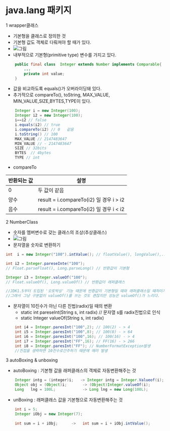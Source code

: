 # java.lang 패키지 
1 wrapper클래스
* 기본형을 클래스로 정의한 것
* 기본형 값도 객체로 다뤄져야 할 때가 있다.
* ![그림](https://github.com/HaeSeongPark/TIL/blob/master/img/Java/java.lang.wrapper.png)
* 내부적으로 기본형(primitive type) 변수를 가지고 있다.
```java
	public final class  Integer extends Number implements Comparable{
    	...
        private int value;
    }
```
* 값을 비교하도록 equals()가 오버라이딩돼 있다.
* 추가적으로 compareTo(), toString, MAX_VALUE, MIN_VALUE,SIZE,BYTES,TYPE이 있다.
```java
	Integer i = new Integer(100);
    Integer i2 = new Integer(100);
    i==i2 // false
    i.equals(i2) // true
    i.compareTo(i2) // 0   같음
    i.toString() // 100
    MAX_VALUE // 2147483647
    MIN_VALUE // - 2147483647
    SIZE // 32bits
    BYTES  // 4bytes
    TYPE // int
```
* compareTo

반환되는 값 | 설명
------------ | -------------
    0 | 두 값이 같음
   양수 | result = i.compareTo(i2) 일 경우 i > i2
   음수 | result = i.compareTo(i2) 일 경우 i < i2


2 NumberClass
* 숫자를 멤버변수로 갖는 클래스의 조상(추상클래스)
* ![그림](https://github.com/HaeSeongPark/TIL/blob/master/img/Java/java.lang.NumberClass.png)
* 문자열을 숫자로 변환하기
```java
int  i = new Integer("100").intValue(); // floatValue(), longValue(),...

int i2 = Integer.pareseInte("100"); 
// Float.parseFloat(), Long.parseLong() // 반환값이 기본형

Integer i3 = Integer.valueOf("100");
// Float.valueOf(), Long.valueOf() // 반환값이 래퍼클래스

//JDK1.5부터 도입된 '오토박싱' 기능 때문에 반환값이 기본형일 때와 래퍼클래스일 떄차이가 없다.
//그래서 그냥 구분없이 valueOf()를 쓰는 것도 괜찮지만 성능은 valueOf()가 느리다.
```
* 문자열이 10진수가 아닌 다른 진법(radix)일 때의 변환
   - static int pareseInt(String s, int radix) // 문자열 s를 radix진법으로 인식
   - static Integer valueOf(String s, int radix)
```java
	int i4 = Integer.paresInt("100",2); // 100(2) - > 4
    int i5 = Integer.paresInt("100",8); // 100(8) - > 64
	int i6 = Integer.paresInt("100",16); // 100(16) - > 4
	int i7 = Integer.paresInt("FF",16); // FF(16) - > 266
	int i8 = Integer.paresInt("FF"); // NumberFormatException발생
    //진접을 생략하면 10진수로간주하기 때문에 에러 발생

```
3 autoBoxing & unboxing
* autoBoxing : 기본형 값을 래퍼클래스의 객체로 자동변환해주는 것
```java
	Integer intg = (integer)i;   -> Integer intg = Integer.Valueof(i);
    Object obj = (Object)i;       -> (Object)Integer.valueOf(i);
    Long   lng = 100L;            -> Long lng = new Long(100L);
```

* unBoxing : 래퍼클래스 값을 기본형으로 자동변환해주는 것
```java
	int i = 5;
    Integer iObj = new Integer(7);
    
    int sum = i + iObj;      ->   int sum = i + iObj.intValue();
```
